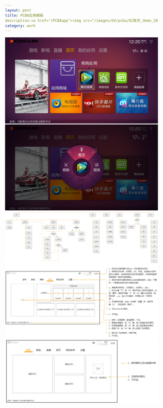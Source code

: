 ```yaml
---
layout: post
title: PCBA应用模板
description:<a href="/PCBAapp"><img src="/images/GV/pcba/02首页_demo_20140314.jpg"></a>
category: work
---
```


<img src="/images/GV/pcba/02首页_demo_20140314.jpg">
<img src="/images/GV/pcba/首页_环形菜单不可用.png">
<img src="/images/GV/pcba/流程图.jpg">
<img src="/images/GV/pcba/首页.jpg">
<img src="/images/GV/pcba/游戏.jpg">
